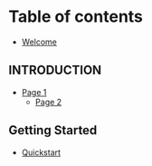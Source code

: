# Table of contents

* [Welcome](README.md)

## INTRODUCTION

* [Page 1](introduction/page-1/README.md)
  * [Page 2](introduction/page-1/page-2.md)

## Getting Started

* [Quickstart](getting-started/quickstart.md)
